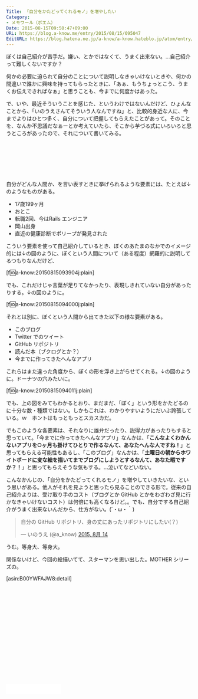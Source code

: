 ```yaml
---
Title: 「自分をかたどってくれるモノ」を増やしたい
Category:
- メモワール（ポエム）
Date: 2015-08-15T09:50:47+09:00
URL: https://blog.a-know.me/entry/2015/08/15/095047
EditURL: https://blog.hatena.ne.jp/a-know/a-know.hateblo.jp/atom/entry/8454420450105648339
---
```


ぼくは自己紹介が苦手だ。嫌い、とかではなくて、うまく出来ない。...自己紹介って難しくないですか？


何かの必要に迫られて自分のことについて説明しなきゃいけないときや、何かの間違いで誰かに興味を持ってもらったときに、「あぁ、もうちょっとこう、うまくお伝えできればなぁ」と思うことも、今までに何度かはあった。


で、いや、最近そういうことを感じた、というわけではないんだけど、ひょんなことから、「いのうえさんてそういう人なんですね」と、比較的身近な人に、今までよりはひとつ多く、自分について把握してもらえたことがあって。そのことを、なんか不思議だなぁーとか考えていたら、そこから芋づる式にいろいろと思うところがあったので、それについて書いてみる。



<!-- more -->

<script async src="//pagead2.googlesyndication.com/pagead/js/adsbygoogle.js"></script>
<!-- article-top -->
<ins class="adsbygoogle"
     style="display:inline-block;width:728px;height:90px"
     data-ad-client="ca-pub-3463034538369189"
     data-ad-slot="8367620130"></ins>
<script>
(adsbygoogle = window.adsbygoogle || []).push({});
</script>


自分がどんな人間か、を言い表すときに挙げられるような要素には、たとえば↓のようなものがある。


* 17歳199ヶ月
* おとこ
* 転職2回、今はRails エンジニア
* 岡山出身
* 直近の健康診断でポリープが発見された


こういう要素を使って自己紹介しているとき、ぼくのあたまのなかでのイメージ的には↓の図のように、ぼくという人間について（ある程度）網羅的に説明してるつもりなんだけど、



[f:id:a-know:20150815093904j:plain]




でも、これだけじゃ言葉が足りてなかったり、表現しきれていない自分があったりする。↓の図のように。




[f:id:a-know:20150815094000j:plain]





それとは別に、ぼくという人間から出てきた以下の様な要素がある。


* このブログ
* Twitter でのツイート
* GitHub リポジトリ
* 読んだ本（ブクログとか？）
* 今までに作ってきたへんなアプリ


これらはまた違った角度から、ぼくの形を浮き上がらせてくれる。↓の図のように。ドーナツの穴みたいに。




[f:id:a-know:20150815094011j:plain]





でも、上の図をみてもわかるとおり、まだまだ、「ぼく」という形をかたどるのに十分な数・種類ではない。しかもこれは、わかりやすいようにだいぶ誇張している。ｗ　ホントはもっともっとスカスカだ。


でもこのような各要素は、それなりに雄弁だったり、説得力があったりもすると思っていて。「今までに作ってきたへんなアプリ」なんかは、「**こんなよくわかんないアプリを○ヶ月も掛けてひとりで作るなんて、あなたへんな人ですね！**」と思ってもらえる可能性もあるし、「このブログ」なんかは、「**土曜日の朝からホワイトボードに変な絵を描いてまでブログにしようとするなんて、あなた暇ですか？！**」と思ってもらえそうな気もする。...泣いてなどいない。


こんなかんじの、「自分をかたどってくれるモノ」を増やしていきたいな、という思いがある。他人がそれを見ようと思ったら見ることのできる形で。従来の自己紹介よりは、受け取り手のコスト（ブログとか GitHub とかをわざわざ見に行かなきゃいけないコスト）は何倍にも高くなるけど。。でも、自分でする自己紹介がうまく出来ないんだから、仕方がない。(´・ω・｀)


<blockquote class="twitter-tweet" lang="ja"><p lang="ja" dir="ltr">自分の GitHub リポジトリ、身の丈にあったリポジトリにしたい(？)</p>&mdash; いのうえ (@a_know) <a href="https://twitter.com/a_know/status/632140717549223936">2015, 8月 14</a></blockquote>
<script async src="//platform.twitter.com/widgets.js" charset="utf-8"></script>


うむ。等身大、等身大。



関係ないけど、今回の絵描いてて、スターマンを思い出した。MOTHER シリーズの。


[asin:B00YWFAJW8:detail]


<script async src="//pagead2.googlesyndication.com/pagead/js/adsbygoogle.js"></script>
<!-- article-bottom2 -->
<ins class="adsbygoogle"
     style="display:inline-block;width:300px;height:250px"
     data-ad-client="ca-pub-3463034538369189"
     data-ad-slot="5274552934"></ins>
<script>
(adsbygoogle = window.adsbygoogle || []).push({});
</script>


<iframe src="//blog.hatena.ne.jp/a-know/a-know.hateblo.jp/subscribe/iframe" allowtransparency="true" frameborder="0" scrolling="no" width="150" height="28"></iframe>


<script src="https://moshi-moshi.moshimo.works/moshimoshi/a_know_blog/2015-08-15-095047?title=%E3%80%8C%E8%87%AA%E5%88%86%E3%82%92%E3%81%8B%E3%81%9F%E3%81%A9%E3%81%A3%E3%81%A6%E3%81%8F%E3%82%8C%E3%82%8B%E3%83%A2%E3%83%8E%E3%80%8D%E3%82%92%E5%A2%97%E3%82%84%E3%81%97%E3%81%9F%E3%81%84"></script>
